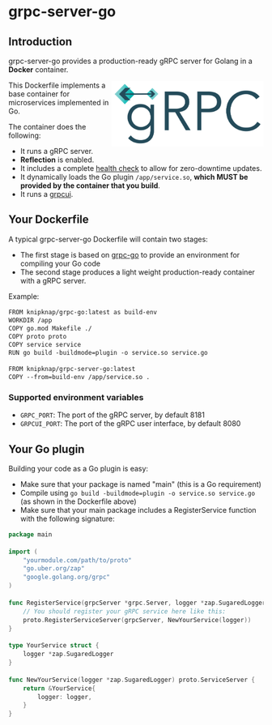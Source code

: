 # grpc-server-go

## Introduction

grpc-server-go provides a production-ready gRPC server for Golang in a **Docker** container.

<img src="./assets/grpc-logo.svg" width="300px" align="right">

This Dockerfile implements a base container for microservices implemented in Go.

The container does the following:

- It runs a gRPC server.
- **Reflection** is enabled.
- It includes a complete [health check](https://github.com/grpc/grpc/blob/master/doc/health-checking.md) to allow for zero-downtime updates.
- It dynamically loads the Go plugin `/app/service.so`, **which MUST be provided by the container that you build**.
- It runs a [grpcui](https://github.com/fullstorydev/grpcui).

## Your Dockerfile

A typical grpc-server-go Dockerfile will contain two stages:

- The first stage is based on [grpc-go](https://github.com/knipknap/grpc-go) to provide an environment for compiling your Go code
- The second stage produces a light weight production-ready container with a gRPC server.

Example:

```
FROM knipknap/grpc-go:latest as build-env
WORKDIR /app
COPY go.mod Makefile ./
COPY proto proto
COPY service service
RUN go build -buildmode=plugin -o service.so service.go

FROM knipknap/grpc-server-go:latest
COPY --from=build-env /app/service.so .
```

### Supported environment variables

- `GRPC_PORT`: The port of the gRPC server, by default 8181
- `GRPCUI_PORT`: The port of the gRPC user interface, by default 8080

## Your Go plugin

Building your code as a Go plugin is easy:

- Make sure that your package is named "main" (this is a Go requirement)
- Compile using `go build -buildmode=plugin -o service.so service.go` (as shown in the Dockerfile above)
- Make sure that your main package includes a RegisterService function with the following signature:

```go
package main

import (
	"yourmodule.com/path/to/proto"
	"go.uber.org/zap"
	"google.golang.org/grpc"
)

func RegisterService(grpcServer *grpc.Server, logger *zap.SugaredLogger) {
	// You should register your gRPC service here like this:
	proto.RegisterServiceServer(grpcServer, NewYourService(logger))
}

type YourService struct {
	logger *zap.SugaredLogger
}

func NewYourService(logger *zap.SugaredLogger) proto.ServiceServer {
	return &YourService{
		logger: logger,
	}
}
```
